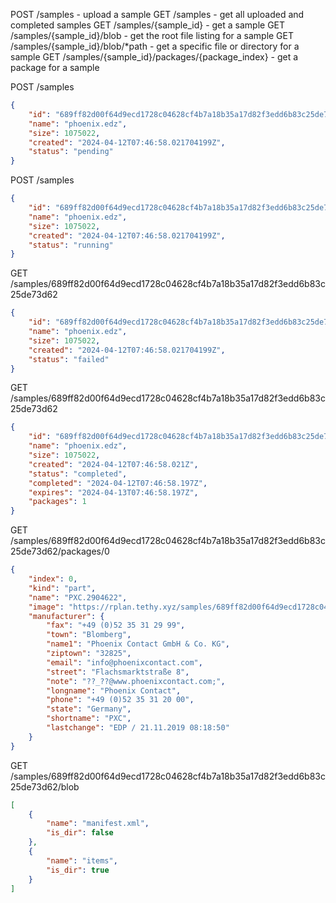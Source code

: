 POST /samples - upload a sample
GET  /samples - get all uploaded and completed samples
GET  /samples/{sample_id} - get a sample
GET  /samples/{sample_id}/blob - get the root file listing for a sample
GET  /samples/{sample_id}/blob/*path - get a specific file or directory for a sample
GET  /samples/{sample_id}/packages/{package_index} - get a package for a sample

POST /samples

```json
{
    "id": "689ff82d00f64d9ecd1728c04628cf4b7a18b35a17d82f3edd6b83c25de73d62",
    "name": "phoenix.edz",
    "size": 1075022,
    "created": "2024-04-12T07:46:58.021704199Z",
    "status": "pending"
}
```

POST /samples

```json
{
    "id": "689ff82d00f64d9ecd1728c04628cf4b7a18b35a17d82f3edd6b83c25de73d62",
    "name": "phoenix.edz",
    "size": 1075022,
    "created": "2024-04-12T07:46:58.021704199Z",
    "status": "running"
}
```

GET  /samples/689ff82d00f64d9ecd1728c04628cf4b7a18b35a17d82f3edd6b83c25de73d62

```json
{
    "id": "689ff82d00f64d9ecd1728c04628cf4b7a18b35a17d82f3edd6b83c25de73d62",
    "name": "phoenix.edz",
    "size": 1075022,
    "created": "2024-04-12T07:46:58.021704199Z",
    "status": "failed"
}
```

GET  /samples/689ff82d00f64d9ecd1728c04628cf4b7a18b35a17d82f3edd6b83c25de73d62

```json
{
    "id": "689ff82d00f64d9ecd1728c04628cf4b7a18b35a17d82f3edd6b83c25de73d62",
    "name": "phoenix.edz",
    "size": 1075022,
    "created": "2024-04-12T07:46:58.021Z",
    "status": "completed",
    "completed": "2024-04-12T07:46:58.197Z",
    "expires": "2024-04-13T07:46:58.197Z",
    "packages": 1
}
```

GET  /samples/689ff82d00f64d9ecd1728c04628cf4b7a18b35a17d82f3edd6b83c25de73d62/packages/0

```json
{
    "index": 0,
    "kind": "part",
    "name": "PXC.2904622",
    "image": "https://rplan.tethy.xyz/samples/689ff82d00f64d9ecd1728c04628cf4b7a18b35a17d82f3edd6b83c25de73d62/blob/items/picture/PXC/77219_4000_int_04.jpg",
    "manufacturer": {
        "fax": "+49 (0)52 35 31 29 99",
        "town": "Blomberg",
        "name1": "Phoenix Contact GmbH & Co. KG",
        "ziptown": "32825",
        "email": "info@phoenixcontact.com",
        "street": "Flachsmarktstraße 8",
        "note": "??_??@www.phoenixcontact.com;",
        "longname": "Phoenix Contact",
        "phone": "+49 (0)52 35 31 20 00",
        "state": "Germany",
        "shortname": "PXC",
        "lastchange": "EDP / 21.11.2019 08:18:50"
    }
}
```

GET  /samples/689ff82d00f64d9ecd1728c04628cf4b7a18b35a17d82f3edd6b83c25de73d62/blob

```json
[
    {
        "name": "manifest.xml",
        "is_dir": false
    },
    {
        "name": "items",
        "is_dir": true
    }
]
```